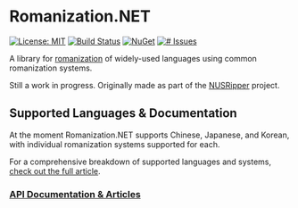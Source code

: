 # Romanization.NET
[![License: MIT](https://img.shields.io/badge/license-MIT-blue.svg)](https://opensource.org/licenses/MIT)
[![Build Status](https://api.travis-ci.org/zedseven/Romanization.NET.svg?branch=main)](https://travis-ci.org/zedseven/Romanization.NET)
[![NuGet](https://img.shields.io/nuget/v/Romanization.NET.svg)](https://www.nuget.org/packages/Romanization.NET/)
[![# Issues](https://img.shields.io/github/issues/zedseven/Romanization.NET)](https://github.com/zedseven/Romanization.NET/issues)

A library for [romanization](https://en.wikipedia.org/wiki/Romanization) of widely-used languages using common romanization systems.

Still a work in progress. Originally made as part of the [NUSRipper](https://github.com/zedseven/NusRipper) project.

## Supported Languages & Documentation
At the moment Romanization.NET supports Chinese, Japanese, and Korean, with individual romanization systems supported for each.

For a comprehensive breakdown of supported languages and systems, [check out the full article](Documentation/articles/supported.md).

### [API Documentation & Articles](https://zedseven.github.io/Romanization.NET/)
